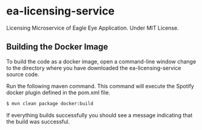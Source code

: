 # ea-licensing-service
Licensing Microservice of Eagle Eye Application. Under MIT License.


## Building the Docker Image 
To build the code as a docker image, open a command-line window change to the directory where you have downloaded the ea-licensing-service source code.

Run the following maven command. This command will execute the Spotify docker plugin defined in the pom.xml file.

```bash
$ mvn clean package docker:build
```

If everything builds successfully you should see a message indicating that the build was successful.
